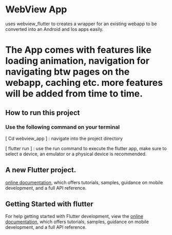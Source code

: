 # WebView App 
uses webview_flutter to creates a wrapper for an existing webapp to be converted into an Android and Ios apps easily.

# The App comes with features like loading animation, navigation for navigating btw pages on the webapp, caching etc. more features will be added from time to time.

##  How to run this project 
### Use the following command on your terminal
[ Cd webview_app ] : navigate into the project directory

[ flutter run ] : use the run command to execute the flutter app, make sure to select a device, an emulator or a physical device is recommended.


## A new Flutter project.
[online documentation](https://docs.flutter.dev/), which offers tutorials,
samples, guidance on mobile development, and a full API reference.



## Getting Started with flutter
For help getting started with Flutter development, view the
[online documentation](https://docs.flutter.dev/), which offers tutorials,
samples, guidance on mobile development, and a full API reference.
